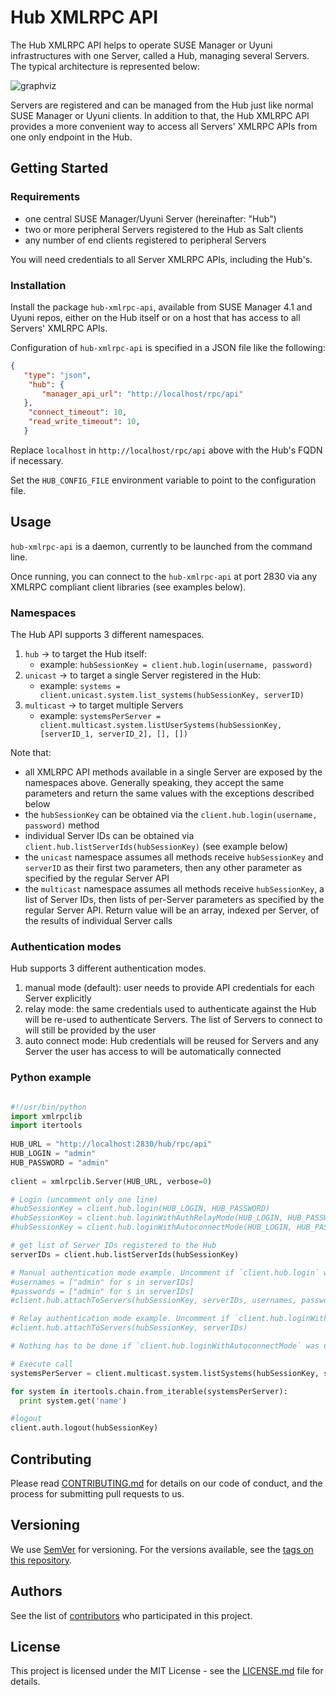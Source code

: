 # Hub XMLRPC API

The Hub XMLRPC API helps to operate SUSE Manager or Uyuni infrastructures with one Server, called a Hub, managing several Servers. The typical architecture is represented below:

![graphviz](https://user-images.githubusercontent.com/12951268/74736042-33518d80-5252-11ea-83a3-04d3d4ae5d11.png)

Servers are registered and can be managed from the Hub just like normal SUSE Manager or Uyuni clients. In addition to that, the Hub XMLRPC API provides a more convenient way to access all Servers' XMLRPC APIs from one only endpoint in the Hub.

## Getting Started

### Requirements
 - one central SUSE Manager/Uyuni Server (hereinafter: "Hub")
 - two or more peripheral Servers registered to the Hub as Salt clients
 - any number of end clients registered to peripheral Servers

You will need credentials to all Server XMLRPC APIs, including the Hub's.

### Installation

Install the package `hub-xmlrpc-api`, available from SUSE Manager 4.1 and Uyuni repos, either on the Hub itself or on a host that has access to all Servers' XMLRPC APIs.

Configuration of `hub-xmlrpc-api` is specified in a JSON file like the following:

```json
{
   "type": "json",
    "hub": {
       "manager_api_url": "http://localhost/rpc/api"
   },
    "connect_timeout": 10,
    "read_write_timeout": 10,
   }
 ```

Replace `localhost` in `http://localhost/rpc/api` above with the Hub's FQDN if necessary.

Set the `HUB_CONFIG_FILE` environment variable to point to the configuration file.

## Usage

`hub-xmlrpc-api` is a daemon, currently to be launched from the command line.


Once running, you can connect to the `hub-xmlrpc-api` at port 2830 via any XMLRPC compliant client libraries (see examples below).


### Namespaces

The Hub API supports 3 different namespaces.

1. `hub` &#8594; to target the Hub itself:
     - example: `hubSessionKey = client.hub.login(username, password)`
2. `unicast` &#8594; to target a single Server registered in the Hub:
     - example: `systems = client.unicast.system.list_systems(hubSessionKey, serverID)`
3. `multicast` &#8594; to target multiple Servers
     - example: `systemsPerServer = client.multicast.system.listUserSystems(hubSessionKey, [serverID_1, serverID_2], [], [])`

Note that:
 - all XMLRPC API methods available in a single Server are exposed by the namespaces above. Generally speaking, they accept the same parameters and return the same values with the exceptions described below
 - the `hubSessionKey` can be obtained via the `client.hub.login(username, password)` method
 - individual Server IDs can be obtained via `client.hub.listServerIds(hubSessionKey)` (see example below)
 - the `unicast` namespace assumes all methods receive `hubSessionKey` and `serverID` as their first two parameters, then any other parameter as specified by the regular Server API
 - the `multicast` namespace assumes all methods receive `hubSessionKey`, a list of Server IDs, then lists of per-Server parameters as specified by the regular Server API. Return value will be an array, indexed per Server, of the results of individual Server calls

### Authentication modes

Hub supports 3 different authentication modes.

1. manual mode (default): user needs to provide API credentials for each Server explicitly
2. relay mode: the same credentials used to authenticate against the Hub will be re-used to authenticate Servers. The list of Servers to connect to will still be provided by the user
3. auto connect mode: Hub credentials will be reused for Servers and any Server the user has access to will be automatically connected

### Python example

```python

#!/usr/bin/python
import xmlrpclib
import itertools
 
HUB_URL = "http://localhost:2830/hub/rpc/api"
HUB_LOGIN = "admin"
HUB_PASSWORD = "admin"
 
client = xmlrpclib.Server(HUB_URL, verbose=0)

# Login (uncomment only one line)
#hubSessionKey = client.hub.login(HUB_LOGIN, HUB_PASSWORD)
#hubSessionKey = client.hub.loginWithAuthRelayMode(HUB_LOGIN, HUB_PASSWORD)
#hubSessionKey = client.hub.loginWithAutoconnectMode(HUB_LOGIN, HUB_PASSWORD)

# get list of Server IDs registered to the Hub
serverIDs = client.hub.listServerIds(hubSessionKey)

# Manual authentication mode example. Uncomment if `client.hub.login` was uncommented above
#usernames = ["admin" for s in serverIDs]
#passwords = ["admin" for s in serverIDs]
#client.hub.attachToServers(hubSessionKey, serverIDs, usernames, passwords)

# Relay authentication mode example. Uncomment if `client.hub.loginWithAuthRelayMode` was uncommented above
#client.hub.attachToServers(hubSessionKey, serverIDs)

# Nothing has to be done if `client.hub.loginWithAutoconnectMode` was uncommented above

# Execute call
systemsPerServer = client.multicast.system.listSystems(hubSessionKey, serverIDs)

for system in itertools.chain.from_iterable(systemsPerServer):
  print system.get('name')

#logout
client.auth.logout(hubSessionKey)
```


## Contributing

Please read [CONTRIBUTING.md](https://gist.github.com/PurpleBooth/b24679402957c63ec426) for details on our code of conduct, and the process for submitting pull requests to us.

## Versioning

We use [SemVer](http://semver.org/) for versioning. For the versions available, see the [tags on this repository](https://github.com/your/project/tags). 

## Authors

See the list of [contributors](https://github.com/your/project/contributors) who participated in this project.

## License

This project is licensed under the MIT License - see the [LICENSE.md](LICENSE.md) file for details.


